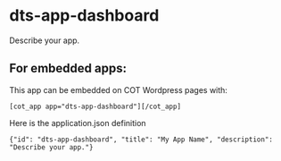 dts-app-dashboard
===========
Describe your app.

For embedded apps:
------------------
This app can be embedded on COT Wordpress pages with:

`[cot_app app="dts-app-dashboard"][/cot_app]`

Here is the application.json definition

`{"id": "dts-app-dashboard", "title": "My App Name", "description": "Describe your app."}`
